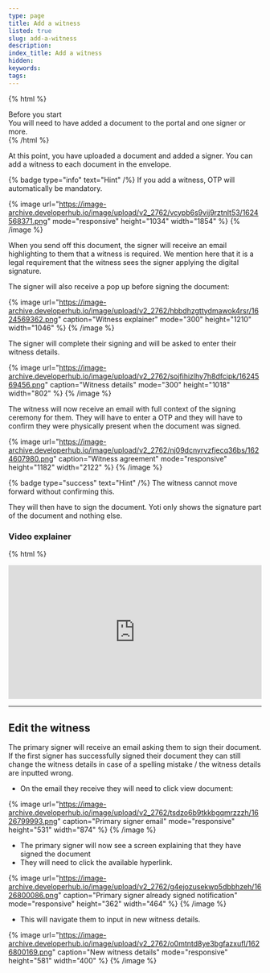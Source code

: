 ```yaml
---
type: page
title: Add a witness
listed: true
slug: add-a-witness
description: 
index_title: Add a witness
hidden: 
keywords: 
tags: 
---
```


{% html %}
<div class="alert-BYS">
   <div class="alert-title" id="BYS">
      Before you start
   </div>
   <div class="alert-text" >
You will need to have added a document to the portal and one signer or more.   </div>
   <div class="alert-links"> 
   </div>
</div>
{% /html %}

At this point, you have uploaded a document and added a signer. You can add a witness to each document in the envelope.

{% badge type="info" text="Hint" /%} If you add a witness, OTP will automatically be mandatory.

{% image url="https://image-archive.developerhub.io/image/upload/v2_2762/vcypb6s9vij9rztnlt53/1624568371.png" mode="responsive" height="1034" width="1854" %}
{% /image %}

When you send off this document, the signer will receive an email highlighting to them that a witness is required. We mention here that it is a legal requirement that the witness sees the signer applying the digital signature.

The signer will also receive a pop up before signing the document:

{% image url="https://image-archive.developerhub.io/image/upload/v2_2762/hbbdhzgttydmawok4rsr/1624569362.png" caption="Witness explainer" mode="300" height="1210" width="1046" %}
{% /image %}

The signer will complete their signing and will be asked to enter their witness details.

{% image url="https://image-archive.developerhub.io/image/upload/v2_2762/sojfihizlhy7h8dfcipk/1624569456.png" caption="Witness details" mode="300" height="1018" width="802" %}
{% /image %}

The witness will now receive an email with full context of the signing ceremony for them. They will have to enter a OTP and they will have to confirm they were physically present when the document was signed.

{% image url="https://image-archive.developerhub.io/image/upload/v2_2762/nj09dcnyrvzfjecq36bs/1624607980.png" caption="Witness agreement" mode="responsive" height="1182" width="2122" %}
{% /image %}

{% badge type="success" text="Hint" /%} The witness cannot move forward without confirming this.

They will then have to sign the document. Yoti only shows the signature part of the document and nothing else.

### Video explainer

{% html %}
<p style="padding:49.48% 0 0 0;position:relative;"><iframe src="https://player.vimeo.com/video/648543607?h=9e22d081d2&amp;badge=0&amp;autopause=0&amp;player_id=0&amp;app_id=58479" frameborder="0" allow="autoplay; fullscreen; picture-in-picture" allowfullscreen style="position:absolute;top:0;left:0;width:100%;height:100%;" title="(12) eWitnessing VIMEO.mp4"></iframe></div><script src="https://player.vimeo.com/api/player.js"></script>
{% /html %}

---

## Edit the witness

The primary signer will receive an email asking them to sign their document. If the first signer has successfully signed their document they can still change the witness details in case of a spelling mistake / the witness details are inputted wrong.

- On the email they receive they will need to click view document:

{% image url="https://image-archive.developerhub.io/image/upload/v2_2762/tsdzo6b9tkkbgqmrzzzh/1626799993.png" caption="Primary signer email" mode="responsive" height="531" width="874" %}
{% /image %}

- The primary signer will now see a screen explaining that they have signed the document
- They will need to click the available hyperlink.

{% image url="https://image-archive.developerhub.io/image/upload/v2_2762/g4ejozusekwp5dbbhzeh/1626800086.png" caption="Primary signer already signed notification" mode="responsive" height="362" width="464" %}
{% /image %}

- This will navigate them to input in new witness details.

{% image url="https://image-archive.developerhub.io/image/upload/v2_2762/o0mtntd8ye3bgfazxufl/1626800169.png" caption="New witness details" mode="responsive" height="581" width="400" %}
{% /image %}